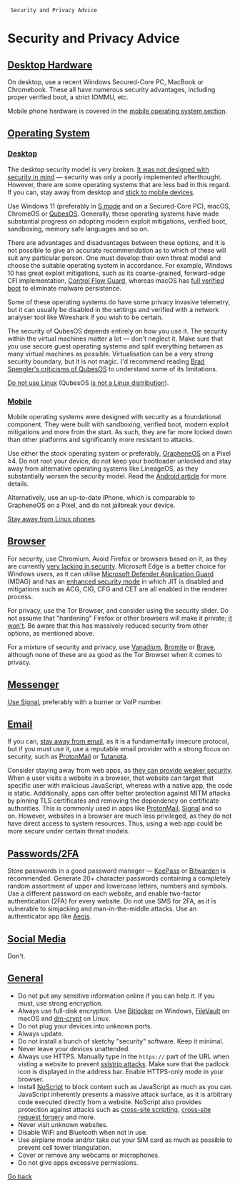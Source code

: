      Security and Privacy Advice 

Security and Privacy Advice
===========================


[Desktop Hardware](#desktop-hardware)
-------------------------------------

On desktop, use a recent Windows Secured-Core PC, MacBook or Chromebook. These all have numerous security advantages, including proper verified boot, a strict IOMMU, etc.  
  
Mobile phone hardware is covered in the [mobile operating system section](#mobile-os).

[Operating System](#operating-system)
-------------------------------------

### [Desktop](#desktop-os)

The desktop security model is very broken. [It was not designed with security in mind](https://blog.cryptographyengineering.com/2017/03/05/secure-computing-for-journalists/) — security was only a poorly implemented afterthought. However, there are some operating systems that are less bad in this regard. If you can, stay away from desktop and [stick to mobile devices](#mobile-os).  
  
Use Windows 11 (preferably in [S mode](https://www.microsoft.com/en-us/windows/s-mode) and on a Secured-Core PC), macOS, ChromeOS or [QubesOS](https://www.qubes-os.org/). Generally, these operating systems have made substantial progress on adopting modern exploit mitigations, verified boot, sandboxing, memory safe languages and so on.  
  
There are advantages and disadvantages between these options, and it is not possible to give an accurate recommendation as to which of these will suit any particular person. One must develop their own threat model and choose the suitable operating system in accordance. For example, Windows 10 has great exploit mitigations, such as its coarse-grained, forward-edge CFI implementation, [Control Flow Guard](https://docs.microsoft.com/en-us/windows/win32/secbp/control-flow-guard), whereas macOS has [full verified boot](https://support.apple.com/en-us/HT208330) to eliminate malware persistence.  
  
Some of these operating systems do have some privacy invasive telemetry, but it can usually be disabled in the settings and verified with a network analyser tool like Wireshark if you wish to be certain.  
  
The security of QubesOS depends entirely on how you use it. The security within the virtual machines matter a lot — don't neglect it. Make sure that you use secure guest operating systems and split everything between as many virtual machines as possible. Virtualisation can be a very strong security boundary, but it is not magic. I'd recommend reading [Brad Spengler's criticisms of QubesOS](https://seclists.org/dailydave/2010/q3/29) to understand some of its limitations.  
  
[Do not use Linux](linux.html) (QubesOS [is not a Linux distribution](https://www.qubes-os.org/faq/#is-qubes-just-another-linux-distribution)).

### [Mobile](#mobile-os)

Mobile operating systems were designed with security as a foundational component. They were built with sandboxing, verified boot, modern exploit mitigations and more from the start. As such, they are far more locked down than other platforms and significantly more resistant to attacks.  
  
Use either the stock operating system or preferably, [GrapheneOS](https://grapheneos.org/) on a Pixel ≥4. Do not root your device, do not keep your bootloader unlocked and stay away from alternative operating systems like LineageOS, as they substantially worsen the security model. Read the [Android article](android.html) for more details.  
  
Alternatively, use an up-to-date iPhone, which is comparable to GrapheneOS on a Pixel, and do not jailbreak your device.  
  
[Stay away from Linux phones](linux-phones.html).

[Browser](#browser)
-------------------

For security, use Chromium. Avoid Firefox or browsers based on it, as they are currently [very lacking in security](firefox-chromium.html). Microsoft Edge is a better choice for Windows users, as it can utilise [Microsoft Defender Application Guard](https://docs.microsoft.com/en-us/windows/security/threat-protection/microsoft-defender-application-guard/md-app-guard-overview) (MDAG) and has an [enhanced security mode](https://microsoftedge.github.io/edgevr/posts/Introducing-Enhanced-Security-for-Microsoft-Edge/) in which JIT is disabled and mitigations such as ACG, CIG, CFG and CET are all enabled in the renderer process.  
  
For privacy, use the Tor Browser, and consider using the security slider. Do not assume that "hardening" Firefox or other browsers will make it private; [it won't](browser-tracking.html). Be aware that this has massively reduced security from other options, as mentioned above.  
  
For a mixture of security and privacy, use [Vanadium](https://github.com/GrapheneOS/Vanadium), [Bromite](https://www.bromite.org/) or [Brave](https://brave.com/), although none of these are as good as the Tor Browser when it comes to privacy.

[Messenger](#messenger)
-----------------------

[Use Signal](messengers.html), preferably with a burner or VoIP number.

[Email](#email)
---------------

If you can, [stay away from email](https://latacora.singles/2020/02/19/stop-using-encrypted.html), as it is a fundamentally insecure protocol, but if you must use it, use a reputable email provider with a strong focus on security, such as [ProtonMail](https://protonmail.com/) or [Tutanota](https://tutanota.com/).  
  
Consider staying away from web apps, as [they can provide weaker security](https://protonmail.com/blog/cryptographic-architecture-response/). When a user visits a website in a browser, that website can target that specific user with malicious JavaScript, whereas with a native app, the code is static. Additionally, apps can offer better protection against MITM attacks by pinning TLS certificates and removing the dependency on certificate authorities. This is commonly used in apps like [ProtonMail](https://protonmail.com/blog/tls-ssl-certificate/#Extra-security-precautions-taken-by-ProtonMail), [Signal](https://www.signal.org/blog/certifiably-fine/) and so on. However, websites in a browser are much less privileged, as they do not have direct access to system resources. Thus, using a web app could be more secure under certain threat models.

[Passwords/2FA](#passwords-2fa)
-------------------------------

Store passwords in a good password manager — [KeePass](https://keepass.info/) or [Bitwarden](https://bitwarden.com/) is recommended. Generate 20+ character passwords containing a completely random assortment of upper and lowercase letters, numbers and symbols. Use a different password on each website, and enable two-factor authentication (2FA) for every website. Do not use SMS for 2FA, as it is vulnerable to simjacking and man-in-the-middle attacks. Use an authenticator app like [Aegis](https://getaegis.app/).

[Social Media](#social-media)
-----------------------------

Don't.

[General](#general)
-------------------

*   Do not put any sensitive information online if you can help it. If you must, use strong encryption.
*   Always use full-disk encryption. Use [Bitlocker](https://docs.microsoft.com/en-us/windows/security/information-protection/bitlocker/bitlocker-overview) on Windows, [FileVault](https://support.apple.com/guide/deployment/intro-to-filevault-dep82064ec40/web) on macOS and [dm-crypt](https://wiki.archlinux.org/title/Dm-crypt) on Linux.
*   Do not plug your devices into unknown ports.
*   Always update.
*   Do not install a bunch of sketchy "security" software. Keep it minimal.
*   Never leave your devices unattended.
*   Always use HTTPS. Manually type in the `https://` part of the URL when visting a website to prevent [sslstrip attacks](https://security.stackexchange.com/questions/41988/how-does-sslstrip-work). Make sure that the padlock icon is displayed in the address bar. Enable HTTPS-only mode in your browser.
*   Install [NoScript](https://en.wikipedia.org/wiki/NoScript) to block content such as JavaScript as much as you can. JavaScript inherently presents a massive attack surface, as it is arbitrary code executed directly from a website. NoScript also provides protection against attacks such as [cross-site scripting](https://en.wikipedia.org/wiki/Cross-site_scripting), [cross-site request forgery](https://en.wikipedia.org/wiki/Cross-site_request_forgery) and more.
*   Never visit unknown websites.
*   Disable WiFi and Bluetooth when not in use.
*   Use airplane mode and/or take out your SIM card as much as possible to prevent cell tower triangulation.
*   Cover or remove any webcams or microphones.
*   Do not give apps excessive permissions.

[Go back](/index.html)
